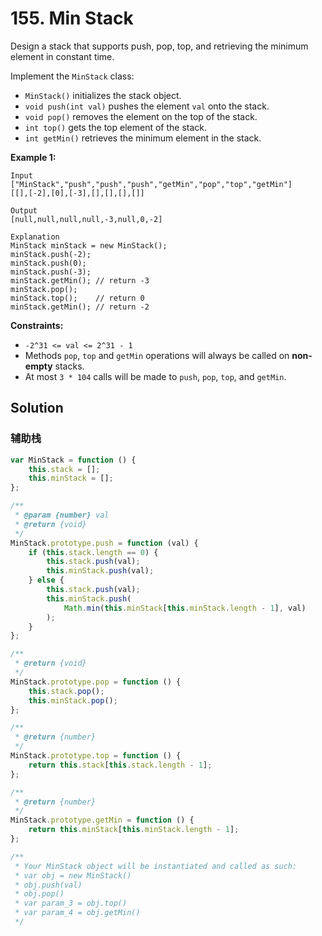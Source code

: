 # 155. Min Stack

Design a stack that supports push, pop, top, and retrieving the minimum element in constant time.

Implement the `MinStack` class:

-   `MinStack()` initializes the stack object.
-   `void push(int val)` pushes the element `val` onto the stack.
-   `void pop()` removes the element on the top of the stack.
-   `int top()` gets the top element of the stack.
-   `int getMin()` retrieves the minimum element in the stack.

**Example 1:**

```
Input
["MinStack","push","push","push","getMin","pop","top","getMin"]
[[],[-2],[0],[-3],[],[],[],[]]

Output
[null,null,null,null,-3,null,0,-2]

Explanation
MinStack minStack = new MinStack();
minStack.push(-2);
minStack.push(0);
minStack.push(-3);
minStack.getMin(); // return -3
minStack.pop();
minStack.top();    // return 0
minStack.getMin(); // return -2
```

**Constraints:**

-   `-2^31 <= val <= 2^31 - 1`
-   Methods `pop`, `top` and `getMin` operations will always be called on **non-empty** stacks.
-   At most `3 * 104` calls will be made to `push`, `pop`, `top`, and `getMin`.

## Solution

### 辅助栈

```javascript
var MinStack = function () {
    this.stack = [];
    this.minStack = [];
};

/**
 * @param {number} val
 * @return {void}
 */
MinStack.prototype.push = function (val) {
    if (this.stack.length == 0) {
        this.stack.push(val);
        this.minStack.push(val);
    } else {
        this.stack.push(val);
        this.minStack.push(
            Math.min(this.minStack[this.minStack.length - 1], val)
        );
    }
};

/**
 * @return {void}
 */
MinStack.prototype.pop = function () {
    this.stack.pop();
    this.minStack.pop();
};

/**
 * @return {number}
 */
MinStack.prototype.top = function () {
    return this.stack[this.stack.length - 1];
};

/**
 * @return {number}
 */
MinStack.prototype.getMin = function () {
    return this.minStack[this.minStack.length - 1];
};

/**
 * Your MinStack object will be instantiated and called as such:
 * var obj = new MinStack()
 * obj.push(val)
 * obj.pop()
 * var param_3 = obj.top()
 * var param_4 = obj.getMin()
 */
```
